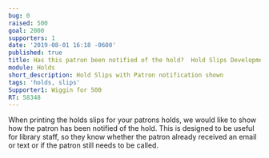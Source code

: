 ```yaml
---
bug: 0
raised: 500
goal: 2000
supporters: 1
date: '2019-08-01 16:18 -0600'
published: true
title: Has this patron been notified of the hold?  Hold Slips Development
module: Holds
short_description: Hold Slips with Patron notification shown
tags: 'holds, slips'
Supporter1: Wiggin for 500
RT: 58348
---
```

When printing the holds slips for your patrons holds, we would like to show how the patron has been notified of the hold.   This is designed to be useful for library staff, so they know whether the patron already received an email or text or if the patron still needs to be called.

